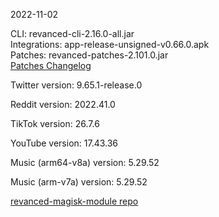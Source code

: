 2022-11-02
  
CLI: revanced-cli-2.16.0-all.jar  
Integrations: app-release-unsigned-v0.66.0.apk  
Patches: revanced-patches-2.101.0.jar  
[Patches Changelog](https://github.com/revanced/revanced-patches/releases/tag/v2.101.0)  

Twitter version: 9.65.1-release.0  

Reddit version: 2022.41.0  

TikTok version: 26.7.6  

YouTube version: 17.43.36  

Music (arm64-v8a) version: 5.29.52  

Music (arm-v7a) version: 5.29.52  

[revanced-magisk-module repo](https://github.com/j-hc/revanced-magisk-module)
